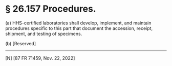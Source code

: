 # § 26.157   Procedures.

(a) HHS-certified laboratories shall develop, implement, and maintain procedures specific to this part that document the accession, receipt, shipment, and testing of specimens.




(b) [Reserved]







---

[N] [87 FR 71459, Nov. 22, 2022]








